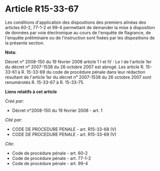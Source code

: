 # Article R15-33-67

Les conditions d'application des dispositions des premiers alinéas des articles 60-2, 77-1-2 et 99-4 permettant de demander
la mise à disposition de données par voie électronique au cours de l'enquête de flagrance, de l'enquête préliminaire ou de
l'instruction sont fixées par les dispositions de la présente section.

**Nota:**

Décret n° 2008-150 du 19 février 2008 article 1 I et IV : Le I de l'article 1er du décret n° 2007-1538 du 26 octobre 2007 est
abrogé. Les article R. 15-33-61 à R. 15-33-69 du code de procédure pénale dans leur rédaction résultant de l'article 1er du
décret n° 2007-1538 du 26 octobre 2007 sont renumérotés R. 15-33-67 à R. 15-33-75.

**Liens relatifs à cet article**

_Créé par_:

  - Décret n°2008-150 du 19 février 2008 - art. 1

_Cité par_:

  - CODE DE PROCEDURE PENALE - art. R15-33-68 (V)
  - CODE DE PROCEDURE PENALE - art. R15-33-69 (V)

_Cite_:

  - Code de procédure pénale - art. 60-2
  - Code de procédure pénale - art. 77-1-2
  - Code de procédure pénale - art. 99-4
